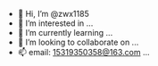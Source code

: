 - 👋 Hi, I’m @zwx1185
- 👀 I’m interested in ...
- 🌱 I’m currently learning ...
- 💞️ I’m looking to collaborate on ...
- 📫 email: 15319350358@163.com ...

<!---
zwx1185/zwx1185 is a ✨ special ✨ repository because its `README.md` (this file) appears on your GitHub profile.
You can click the Preview link to take a look at your changes.
--->
